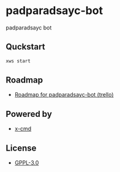# padparadsayc-bot

padparadsayc bot

## Quckstart

```bash
xws start
```

## Roadmap

- [Roadmap for padparadsayc-bot (trello)](https://trello.com/b/TnJ9brIM/padparadsayc-bot)

## Powered by

- [x-cmd](https://www.x-cmd.com/)

## License

- [GPPL-3.0](https://www.gnu.org/licenses/gpl-3.0.en.html)
